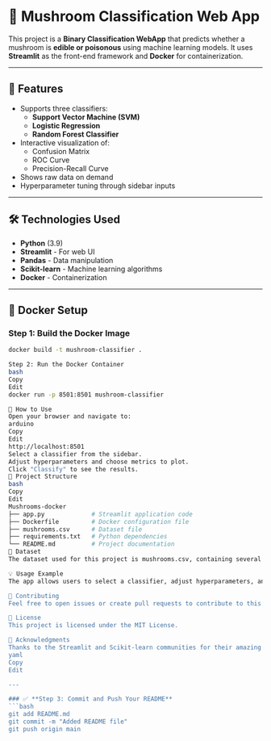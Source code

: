 # 🍄 Mushroom Classification Web App

This project is a **Binary Classification WebApp** that predicts whether a mushroom is **edible or poisonous** using machine learning models. It uses **Streamlit** as the front-end framework and **Docker** for containerization.

---

## 🚀 Features
- Supports three classifiers:
  - **Support Vector Machine (SVM)**
  - **Logistic Regression**
  - **Random Forest Classifier**
- Interactive visualization of:
  - Confusion Matrix
  - ROC Curve
  - Precision-Recall Curve
- Shows raw data on demand
- Hyperparameter tuning through sidebar inputs

---

## 🛠️ Technologies Used
- **Python** (3.9)
- **Streamlit** - For web UI
- **Pandas** - Data manipulation
- **Scikit-learn** - Machine learning algorithms
- **Docker** - Containerization

---

## 🐳 Docker Setup

### Step 1: Build the Docker Image
```bash
docker build -t mushroom-classifier .

Step 2: Run the Docker Container
bash
Copy
Edit
docker run -p 8501:8501 mushroom-classifier

📝 How to Use
Open your browser and navigate to:
arduino
Copy
Edit
http://localhost:8501
Select a classifier from the sidebar.
Adjust hyperparameters and choose metrics to plot.
Click "Classify" to see the results.
📂 Project Structure
bash
Copy
Edit
Mushrooms-docker
├── app.py             # Streamlit application code
├── Dockerfile         # Docker configuration file
├── mushrooms.csv      # Dataset file
├── requirements.txt   # Python dependencies
└── README.md          # Project documentation
📝 Dataset
The dataset used for this project is mushrooms.csv, containing several features that help predict the mushroom type (edible or poisonous).

💡 Usage Example
The app allows users to select a classifier, adjust hyperparameters, and visualize the model's performance using various plots.

🤝 Contributing
Feel free to open issues or create pull requests to contribute to this project.

📜 License
This project is licensed under the MIT License.

💬 Acknowledgments
Thanks to the Streamlit and Scikit-learn communities for their amazing libraries.
yaml
Copy
Edit

---

### ✅ **Step 3: Commit and Push Your README**
```bash
git add README.md
git commit -m "Added README file"
git push origin main
